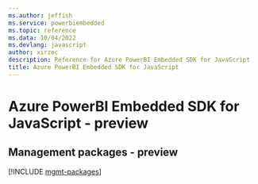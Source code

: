```yaml
---
ms.author: jeffish
ms.service: powerbiembedded
ms.topic: reference
ms.data: 10/04/2022
ms.devlang: javascript
author: xirzec
description: Reference for Azure PowerBI Embedded SDK for JavaScript
title: Azure PowerBI Embedded SDK for JavaScript
---
```

# Azure PowerBI Embedded SDK for JavaScript - preview

## Management packages - preview
[!INCLUDE [mgmt-packages](powerbi-embedded-mgmt-index.md)]
